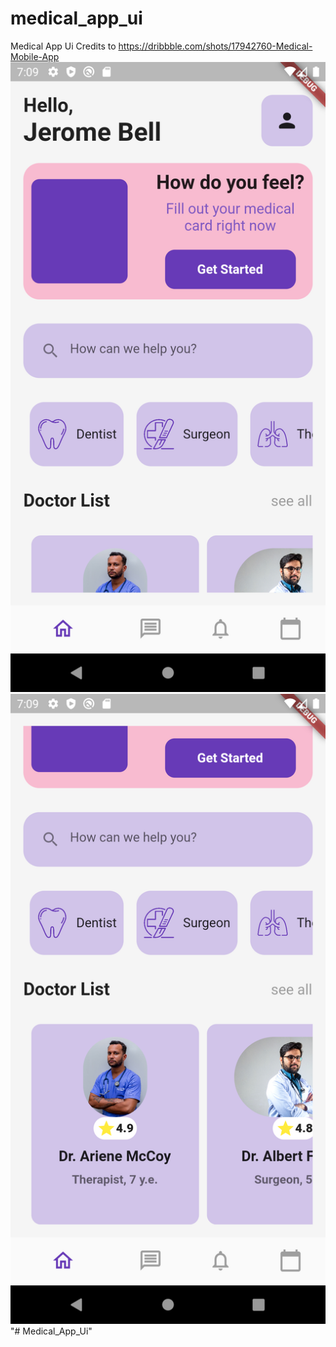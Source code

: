 # medical_app_ui

Medical App Ui
Credits to https://dribbble.com/shots/17942760-Medical-Mobile-App
<img src="https://github.com/Muckesh/Medical_App_Ui/blob/main/screenshot/Screenshot1.png" widtth="100"/>
<img src="https://github.com/Muckesh/Medical_App_Ui/blob/main/screenshot/Screenshot2.png" widtth="100"/>
"# Medical_App_Ui" 

